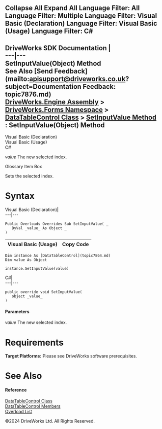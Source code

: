        

 Collapse All Expand All  Language Filter: All  Language Filter: Multiple  Language Filter: Visual Basic (Declaration) Language Filter: Visual Basic (Usage) Language Filter: C#  
---  
DriveWorks SDK Documentation  |   
---|---  
SetInputValue(Object) Method   
See Also [Send Feedback](mailto:apisupport@driveworks.co.uk?subject=Documentation Feedback: topic7876.md)  
[DriveWorks.Engine Assembly](topic2156.md) > [DriveWorks.Forms Namespace](topic7266.md) > [DataTableControl Class](topic7864.md) > [SetInputValue Method](topic7875.md) : SetInputValue(Object) Method  
---  
  
Visual Basic (Declaration)    
Visual Basic (Usage)    
C# 

_value_
    The new selected index.

Glossary Item Box

Sets the selected index. 

# Syntax

Visual Basic (Declaration)|   
---|---  
      
    
    Public Overloads Overrides Sub SetInputValue( _
       ByVal _value_ As Object _
    )   
  
Visual Basic (Usage)| Copy Code  
---|---  
      
    
    Dim instance As [DataTableControl](topic7864.md)
    Dim value As Object
     
    instance.SetInputValue(value)  
  
C#|   
---|---  
      
    
    public override void SetInputValue( 
       object _value_
    )  
  
#### Parameters

 _value_
    The new selected index.

# Requirements

**Target Platforms:** Please see DriveWorks software prerequisites.

# See Also

#### Reference

[DataTableControl Class](topic7864.md)   
[DataTableControl Members](topic7865.md)   
[Overload List](topic7875.md)

©2024 DriveWorks Ltd. All Rights Reserved.
